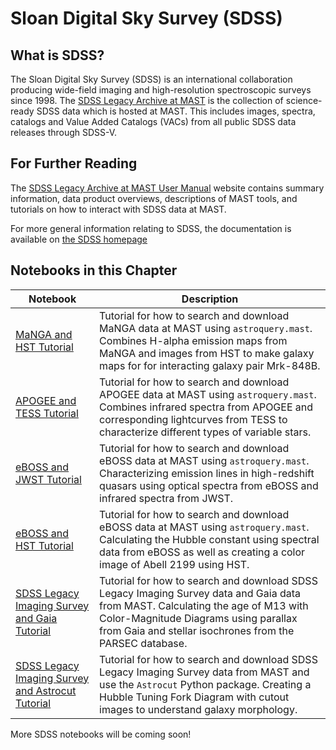 # Sloan Digital Sky Survey (SDSS)

## What is SDSS?
The Sloan Digital Sky Survey (SDSS) is an international collaboration producing wide-field imaging and high-resolution spectroscopic surveys since 1998. The [SDSS Legacy Archive at MAST](https://archive.stsci.edu/missions-and-data/sdss) is the collection of science-ready SDSS data which is hosted at MAST. This includes images, spectra, catalogs and Value Added Catalogs (VACs) from all public SDSS data releases through SDSS-V.

## For Further Reading
The [SDSS Legacy Archive at MAST User Manual](https://outerspace.stsci.edu/display/SDSS/The+SDSS+Legacy+Archive+at+MAST) website contains summary information, data product overviews, descriptions of MAST tools, and tutorials on how to interact with SDSS data at MAST.

For more general information relating to SDSS, the documentation is available on [the SDSS homepage](https://www.sdss.org)



## Notebooks in this Chapter

| Notebook        | Description                                                                                                                                                  |
|-----------------|--------------------------------------------------------------------------------------------------------------------------------------------------------------|
| [MaNGA and HST Tutorial](https://spacetelescope.github.io/mast_notebooks/notebooks/SDSS/MaNGA_HST_tutorial/MaNGA_HST_tutorial.html) | Tutorial for how to search and download MaNGA data at MAST using `astroquery.mast`. Combines H-alpha emission maps from MaNGA and images from HST to make galaxy maps for for interacting galaxy pair Mrk-848B. |
| [APOGEE and TESS Tutorial](https://spacetelescope.github.io/mast_notebooks/notebooks/SDSS/APOGEE_TESS_tutorial/APOGEE_TESS_tutorial.html) | Tutorial for how to search and download APOGEE data at MAST using `astroquery.mast`. Combines infrared spectra from APOGEE and corresponding lightcurves from TESS to characterize different types of variable stars. |
| [eBOSS and JWST Tutorial](https://spacetelescope.github.io/mast_notebooks/notebooks/SDSS/eBOSS_JWST_tutorial/eBOSS_JWST_tutorial.html) | Tutorial for how to search and download eBOSS data at MAST using `astroquery.mast`. Characterizing emission lines in high-redshift quasars using optical spectra from eBOSS and infrared spectra from JWST. |
| [eBOSS and HST Tutorial](https://spacetelescope.github.io/mast_notebooks/notebooks/SDSS/eBOSS_HST_hubbles_law/hubbles_law.html) | Tutorial for how to search and download eBOSS data at MAST using `astroquery.mast`. Calculating the Hubble constant using spectral data from eBOSS as well as creating a color image of Abell 2199 using HST. |
| [SDSS Legacy Imaging Survey and Gaia Tutorial](https://spacetelescope.github.io/mast_notebooks/notebooks/SDSS/SDSS_LEGACY_IMAGING_cmd/cmd_diagram.html) | Tutorial for how to search and download SDSS Legacy Imaging Survey data and Gaia data from MAST. Calculating the age of M13 with Color-Magnitude Diagrams using parallax from Gaia and stellar isochrones from the PARSEC database. |
| [SDSS Legacy Imaging Survey and Astrocut Tutorial](https://spacetelescope.github.io/mast_notebooks/notebooks/SDSS/SDSS_LEGACY_IMAGING_galaxy_morphology/galaxy_morphology.html) | Tutorial for how to search and download SDSS Legacy Imaging Survey data from MAST and use the `Astrocut` Python package. Creating a Hubble Tuning Fork Diagram with cutout images to understand galaxy morphology. |

More SDSS notebooks will be coming soon!
